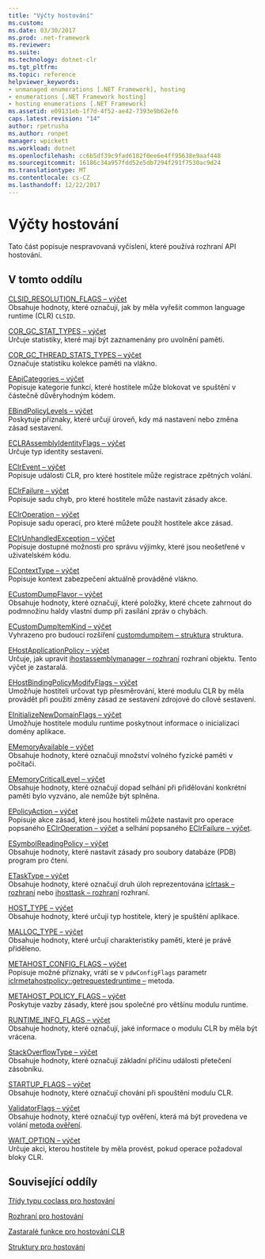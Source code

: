 ```yaml
---
title: "Výčty hostování"
ms.custom: 
ms.date: 03/30/2017
ms.prod: .net-framework
ms.reviewer: 
ms.suite: 
ms.technology: dotnet-clr
ms.tgt_pltfrm: 
ms.topic: reference
helpviewer_keywords:
- unmanaged enumerations [.NET Framework], hosting
- enumerations [.NET Framework hosting]
- hosting enumerations [.NET Framework]
ms.assetid: e09131eb-1f7d-4f52-ae42-7393e9b62ef6
caps.latest.revision: "14"
author: rpetrusha
ms.author: ronpet
manager: wpickett
ms.workload: dotnet
ms.openlocfilehash: cc6b5df39c9fad6182f0ee6e4ff95638e9aaf448
ms.sourcegitcommit: 16186c34a957fdd52e5db7294f291f7530ac9d24
ms.translationtype: MT
ms.contentlocale: cs-CZ
ms.lasthandoff: 12/22/2017
---
```

# <a name="hosting-enumerations"></a>Výčty hostování
Tato část popisuje nespravovaná vyčíslení, které používá rozhraní API hostování.  
  
## <a name="in-this-section"></a>V tomto oddílu  
 [CLSID_RESOLUTION_FLAGS – výčet](../../../../docs/framework/unmanaged-api/hosting/clsid-resolution-flags-enumeration.md)  
 Obsahuje hodnoty, které označují, jak by měla vyřešit common language runtime (CLR) `CLSID`.  
  
 [COR_GC_STAT_TYPES – výčet](../../../../docs/framework/unmanaged-api/hosting/cor-gc-stat-types-enumeration.md)  
 Určuje statistiky, které mají být zaznamenány pro uvolnění paměti.  
  
 [COR_GC_THREAD_STATS_TYPES – výčet](../../../../docs/framework/unmanaged-api/hosting/cor-gc-thread-stats-types-enumeration.md)  
 Označuje statistiku kolekce paměti na vlákno.  
  
 [EApiCategories – výčet](../../../../docs/framework/unmanaged-api/hosting/eapicategories-enumeration.md)  
 Popisuje kategorie funkcí, které hostitele může blokovat ve spuštění v částečně důvěryhodným kódem.  
  
 [EBindPolicyLevels – výčet](../../../../docs/framework/unmanaged-api/hosting/ebindpolicylevels-enumeration.md)  
 Poskytuje příznaky, které určují úroveň, kdy má nastavení nebo změna zásad sestavení.  
  
 [ECLRAssemblyIdentityFlags – výčet](../../../../docs/framework/unmanaged-api/hosting/eclrassemblyidentityflags-enumeration.md)  
 Určuje typ identity sestavení.  
  
 [EClrEvent – výčet](../../../../docs/framework/unmanaged-api/hosting/eclrevent-enumeration.md)  
 Popisuje události CLR, pro které hostitele může registrace zpětných volání.  
  
 [EClrFailure – výčet](../../../../docs/framework/unmanaged-api/hosting/eclrfailure-enumeration.md)  
 Popisuje sadu chyb, pro které hostitele může nastavit zásady akce.  
  
 [EClrOperation – výčet](../../../../docs/framework/unmanaged-api/hosting/eclroperation-enumeration.md)  
 Popisuje sadu operací, pro které můžete použít hostitele akce zásad.  
  
 [EClrUnhandledException – výčet](../../../../docs/framework/unmanaged-api/hosting/eclrunhandledexception-enumeration.md)  
 Popisuje dostupné možnosti pro správu výjimky, které jsou neošetřené v uživatelském kódu.  
  
 [EContextType – výčet](../../../../docs/framework/unmanaged-api/hosting/econtexttype-enumeration.md)  
 Popisuje kontext zabezpečení aktuálně prováděné vlákno.  
  
 [ECustomDumpFlavor – výčet](../../../../docs/framework/unmanaged-api/hosting/ecustomdumpflavor-enumeration.md)  
 Obsahuje hodnoty, které označují, které položky, které chcete zahrnout do podmnožinu haldy vlastní dump při zasílání zpráv o chybách.  
  
 [ECustomDumpItemKind – výčet](../../../../docs/framework/unmanaged-api/hosting/ecustomdumpitemkind-enumeration.md)  
 Vyhrazeno pro budoucí rozšíření [customdumpitem – struktura](../../../../docs/framework/unmanaged-api/hosting/customdumpitem-structure.md) struktura.  
  
 [EHostApplicationPolicy – výčet](../../../../docs/framework/unmanaged-api/hosting/ehostapplicationpolicy-enumeration.md)  
 Určuje, jak upravit [ihostassemblymanager – rozhraní](../../../../docs/framework/unmanaged-api/hosting/ihostassemblymanager-interface.md) rozhraní objektu. Tento výčet je zastaralá.  
  
 [EHostBindingPolicyModifyFlags – výčet](../../../../docs/framework/unmanaged-api/hosting/ehostbindingpolicymodifyflags-enumeration.md)  
 Umožňuje hostiteli určovat typ přesměrování, které modulu CLR by měla provádět při použití změny zásad ze sestavení zdrojové do cílové sestavení.  
  
 [EInitializeNewDomainFlags – výčet](../../../../docs/framework/unmanaged-api/hosting/einitializenewdomainflags-enumeration.md)  
 Umožňuje hostitele modulu runtime poskytnout informace o inicializaci domény aplikace.  
  
 [EMemoryAvailable – výčet](../../../../docs/framework/unmanaged-api/hosting/ememoryavailable-enumeration.md)  
 Obsahuje hodnoty, které označují množství volného fyzické paměti v počítači.  
  
 [EMemoryCriticalLevel – výčet](../../../../docs/framework/unmanaged-api/hosting/ememorycriticallevel-enumeration.md)  
 Obsahuje hodnoty, které označují dopad selhání při přidělování konkrétní paměti bylo vyzváno, ale nemůže být splněna.  
  
 [EPolicyAction – výčet](../../../../docs/framework/unmanaged-api/hosting/epolicyaction-enumeration.md)  
 Popisuje akce zásad, které jsou hostiteli můžete nastavit pro operace popsaného [EClrOperation – výčet](../../../../docs/framework/unmanaged-api/hosting/eclroperation-enumeration.md) a selhání popsaného [EClrFailure – výčet](../../../../docs/framework/unmanaged-api/hosting/eclrfailure-enumeration.md).  
  
 [ESymbolReadingPolicy – výčet](../../../../docs/framework/unmanaged-api/hosting/esymbolreadingpolicy-enumeration.md)  
 Obsahuje hodnoty, které nastavit zásady pro soubory databáze (PDB) program pro čtení.  
  
 [ETaskType – výčet](../../../../docs/framework/unmanaged-api/hosting/etasktype-enumeration.md)  
 Obsahuje hodnoty, které označují druh úloh reprezentována [iclrtask – rozhraní](../../../../docs/framework/unmanaged-api/hosting/iclrtask-interface.md) nebo [ihosttask – rozhraní](../../../../docs/framework/unmanaged-api/hosting/ihosttask-interface.md) rozhraní.  
  
 [HOST_TYPE – výčet](../../../../docs/framework/unmanaged-api/hosting/host-type-enumeration.md)  
 Obsahuje hodnoty, které určují typ hostitele, který je spuštění aplikace.  
  
 [MALLOC_TYPE – výčet](../../../../docs/framework/unmanaged-api/hosting/malloc-type-enumeration.md)  
 Obsahuje hodnoty, které určují charakteristiky paměti, které je právě přiděleno.  
  
 [METAHOST_CONFIG_FLAGS – výčet](../../../../docs/framework/unmanaged-api/hosting/metahost-config-flags-enumeration.md)  
 Popisuje možné příznaky, vrátí se v `pdwConfigFlags` parametr [iclrmetahostpolicy::getrequestedruntime –](../../../../docs/framework/unmanaged-api/hosting/iclrmetahostpolicy-getrequestedruntime-method.md) metoda.  
  
 [METAHOST_POLICY_FLAGS – výčet](../../../../docs/framework/unmanaged-api/hosting/metahost-policy-flags-enumeration.md)  
 Poskytuje vazby zásady, které jsou společné pro většinu modulu runtime.  
  
 [RUNTIME_INFO_FLAGS – výčet](../../../../docs/framework/unmanaged-api/hosting/runtime-info-flags-enumeration.md)  
 Obsahuje hodnoty, které označují, jaké informace o modulu CLR by měla být vrácena.  
  
 [StackOverflowType – výčet](../../../../docs/framework/unmanaged-api/hosting/stackoverflowtype-enumeration.md)  
 Obsahuje hodnoty, které označují základní příčinu události přetečení zásobníku.  
  
 [STARTUP_FLAGS – výčet](../../../../docs/framework/unmanaged-api/hosting/startup-flags-enumeration.md)  
 Obsahuje hodnoty, které označují chování při spouštění modulu CLR.  
  
 [ValidatorFlags – výčet](../../../../docs/framework/unmanaged-api/hosting/validatorflags-enumeration.md)  
 Obsahuje hodnoty, které označují typ ověření, která má být provedena ve volání [metoda ověření](../../../../docs/framework/unmanaged-api/hosting/iclrvalidator-validate-method.md).  
  
 [WAIT_OPTION – výčet](../../../../docs/framework/unmanaged-api/hosting/wait-option-enumeration.md)  
 Určuje akci, kterou hostitele by měla provést, pokud operace požadoval bloky CLR.  
  
## <a name="related-sections"></a>Související oddíly  
 [Třídy typu coclass pro hostování](../../../../docs/framework/unmanaged-api/hosting/hosting-coclasses.md)  
  
 [Rozhraní pro hostování](../../../../docs/framework/unmanaged-api/hosting/hosting-interfaces.md)  
  
 [Zastaralé funkce pro hostování CLR](../../../../docs/framework/unmanaged-api/hosting/deprecated-clr-hosting-functions.md)  
  
 [Struktury pro hostování](../../../../docs/framework/unmanaged-api/hosting/hosting-structures.md)
